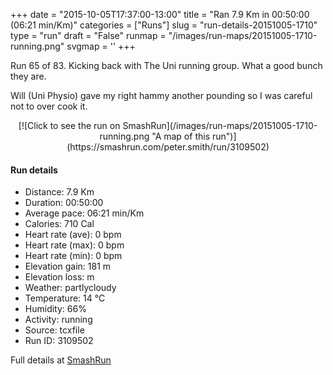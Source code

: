 +++
date = "2015-10-05T17:37:00-13:00"
title = "Ran 7.9 Km in 00:50:00 (06:21 min/Km)"
categories = ["Runs"]
slug = "run-details-20151005-1710"
type = "run"
draft = "False"
runmap = "/images/run-maps/20151005-1710-running.png"
svgmap = '<polyline points="45 22, 15 49, 5 49, 0 57, 1 57, 9 60, 10 60, 12 62, 19 62, 37 41, 42 34, 46 32, 49 28, 52 29, 52 33, 55 35, 61 33, 65 33, 68 29, 73 31, 86 42, 89 42, 89 46, 97 58, 95 62, 100 65, 97 68, 90 67, 80 75, 68 81, 61 79, 54 70, 58 59, 66 54, 60 44, 61 37, 53 33, 51 27, 52 24, 49 20, 40 26, 35 31, 16 48, 6 64">'
+++

Run 65 of 83.  Kicking back with
The Uni running group. What a good bunch they are. 

Will (Uni Physio) gave my right hammy another pounding so I was careful not to over cook it. 



<!--more-->

<center>
[![Click to see the run on SmashRun](/images/run-maps/20151005-1710-running.png "A map of this run")](https://smashrun.com/peter.smith/run/3109502)
</center>

#### Run details

* Distance: 7.9 Km
* Duration: 00:50:00
* Average pace: 06:21 min/Km
* Calories: 710 Cal
* Heart rate (ave): 0 bpm
* Heart rate (max): 0 bpm
* Heart rate (min): 0 bpm
* Elevation gain: 181 m
* Elevation loss:  m
* Weather: partlycloudy
* Temperature: 14 &deg;C
* Humidity: 66%
* Activity: running
* Source: tcxfile
* Run ID: 3109502

Full details at [SmashRun](https://smashrun.com/peter.smith/run/3109502)